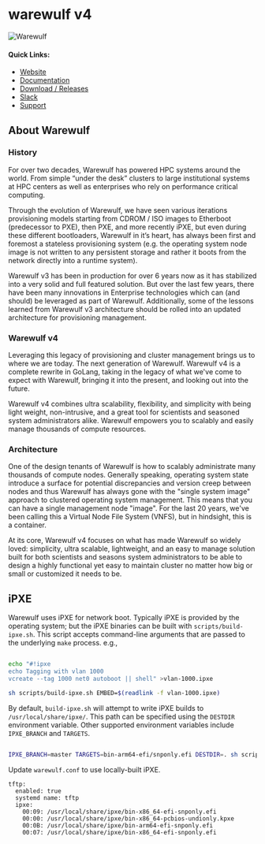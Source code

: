 # warewulf v4

![Warewulf](warewulf-logo.png)

#### Quick Links:

* [Website](https://warewulf.org)
* [Documentation](https://warewulf.org/docs)
* [Download / Releases](http://github.com/warewulf/warewulf/releases)
* [Slack](http://warewulf.slack.com/)
* [Support](https://ciq.com/products/warewulf)

## About Warewulf

### History

For over two decades, Warewulf has powered HPC systems around the
world. From simple “under the desk” clusters to large institutional
systems at HPC centers as well as enterprises who rely on performance
critical computing.

Through the evolution of Warewulf, we have seen various iterations
provisioning models starting from CDROM / ISO images to Etherboot
(predecessor to PXE), then PXE, and more recently iPXE, but even
during these different bootloaders, Warewulf in it’s heart, has always
been first and foremost a stateless provisioning system (e.g. the
operating system node image is not written to any persistent storage
and rather it boots from the network directly into a runtime system).

Warewulf v3 has been in production for over 6 years now as it has
stabilized into a very solid and full featured solution. But over the
last few years, there have been many innovations in Enterprise
technologies which can (and should) be leveraged as part of
Warewulf. Additionally, some of the lessons learned from Warewulf v3
architecture should be rolled into an updated architecture for
provisioning management.

### Warewulf v4

Leveraging this legacy of provisioning and cluster management brings
us to where we are today. The next generation of Warewulf. Warewulf v4
is a complete rewrite in GoLang, taking in the legacy of what we've
come to expect with Warewulf, bringing it into the present, and
looking out into the future.

Warewulf v4 combines ultra scalability, flexibility, and simplicity
with being light weight, non-intrusive, and a great tool for
scientists and seasoned system administrators alike. Warewulf empowers
you to scalably and easily manage thousands of compute resources.

### Architecture

One of the design tenants of Warewulf is how to scalably administrate
many thousands of compute nodes. Generally speaking, operating system
state introduce a surface for potential discrepancies and version
creep between nodes and thus Warewulf has always gone with the "single
system image" approach to clustered operating system management.  This
means that you can have a single management node "image". For the last
20 years, we've been calling this a Virtual Node File System (VNFS),
but in hindsight, this is a container.

At its core, Warewulf v4 focuses on what has made Warewulf so widely
loved: simplicity, ultra scalable, lightweight, and an easy to manage
solution built for both scientists and seasons system administrators
to be able to design a highly functional yet easy to maintain cluster
no matter how big or small or customized it needs to be.

## iPXE

Warewulf uses iPXE for network boot. Typically iPXE is provided by the
operating system; but the iPXE binaries can be built with
`scripts/build-ipxe.sh`. This script accepts command-line arguments that are
passed to the underlying `make` process. e.g.,

```bash

echo "#!ipxe
echo Tagging with vlan 1000
vcreate --tag 1000 net0 autoboot || shell" >vlan-1000.ipxe

sh scripts/build-ipxe.sh EMBED=$(readlink -f vlan-1000.ipxe)
```

By default, `build-ipxe.sh` will attempt to write iPXE builds to
`/usr/local/share/ipxe/`. This path can be specified using the `DESTDIR`
environment variable. Other supported environment variables include
`IPXE_BRANCH` and `TARGETS`.

```bash

IPXE_BRANCH=master TARGETS=bin-arm64-efi/snponly.efi DESTDIR=. sh scripts/build-ipxe.sh
```

Update `warewulf.conf` to use locally-built iPXE.

```
tftp:
  enabled: true
  systemd name: tftp
  ipxe:
    00:09: /usr/local/share/ipxe/bin-x86_64-efi-snponly.efi
    00:00: /usr/local/share/ipxe/bin-x86_64-pcbios-undionly.kpxe
    00:0B: /usr/local/share/ipxe/bin-arm64-efi-snponly.efi
    00:07: /usr/local/share/ipxe/bin-x86_64-efi-snponly.efi
```
